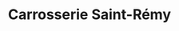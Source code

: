 ---
title: "Carrosserie Saint-Rémy"
url: /nimes/carrosserie-saint-remy/
shop: réparation de voitures
---